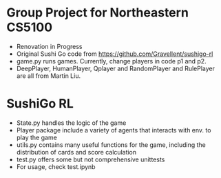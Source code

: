 # Group Project for Northeastern CS5100

- Renovation in Progress
- Original Sushi Go code from https://github.com/Gravellent/sushigo-rl
- game.py runs games. Currently, change players in code p1 and p2.
- DeepPlayer, HumanPlayer, Qplayer and RandomPlayer and RulePlayer are all from Martin Liu.


# SushiGo RL 

- State.py handles the logic of the game  
- Player package include a variety of agents that interacts with env. to play the game  
- utils.py contains many useful functions for the game, including the distribution of cards and score calculation  
- test.py offers some but not comprehensive unittests  
- For usage, check test.ipynb  
